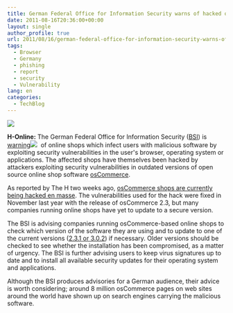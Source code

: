 ```yaml
---
title: German Federal Office for Information Security warns of hacked online shops
date: 2011-08-16T20:36:00+00:00
layout: single
author_profile: true
url: 2011/08/16/german-federal-office-for-information-security-warns-of-hacked-online-shops/
tags:
  - Browser
  - Germany
  - phishing
  - report
  - security
  - Vulnerability
lang: en
categories: 
  - TechBlog
---
```

[![](http://4.bp.blogspot.com/-_W2Uf_OCphQ/TkrMsNBWPuI/AAAAAAAAD-Q/s2i4LxOKIJ4/s1600/osCommerce.png)](http://4.bp.blogspot.com/-_W2Uf_OCphQ/TkrMsNBWPuI/AAAAAAAAD-Q/s2i4LxOKIJ4/s1600/osCommerce.png)

**H-Online:** The German Federal Office for Information Security ([BSI](https://www.bsi.bund.de/EN/Home/home_node.html)) is [warning![](http://2.bp.blogspot.com/-thnRA3V-f1c/TkrMlkNyeaI/AAAAAAAAD-M/PVnWKnisxDQ/s1600/Germany_Flag_Icon.png)](https://www.bsi.bund.de/ContentBSI/Presse/Pressemitteilungen/Presse2011/Manipulierte-Shop-Systeme-verbreiten-Schadprogramme_15082011.html)  of online shops which infect users with malicious software by exploiting security vulnerabilities in the user's browser, operating system or applications. The affected shops have themselves been hacked by attackers exploiting security vulnerabilities in outdated versions of open source online shop software [osCommerce](http://www.oscommerce.com/).

As reported by The H two weeks ago, [osCommerce shops are currently being hacked en masse](http://www.h-online.com/news/item/Millions-of-osCommerce-stores-hacked-1317410.html). The vulnerabilities used for the hack were fixed in November last year with the release of osCommerce 2.3, but many companies running online shops have yet to update to a secure version.

The BSI is advising companies running osCommerce-based online shops to check which version of the software they are using and to update to one of the current versions ([2.3.1 or 3.0.2](http://www.oscommerce.com/solutions/downloads)) if necessary. Older versions should be checked to see whether the installation has been compromised, as a matter of urgency. The BSI is further advising users to keep virus signatures up to date and to install all available security updates for their operating system and applications.

Although the BSI produces advisories for a German audience, their advice is worth considering; around 8 million osCommerce pages on web sites around the world have shown up on search engines carrying the malicious software.